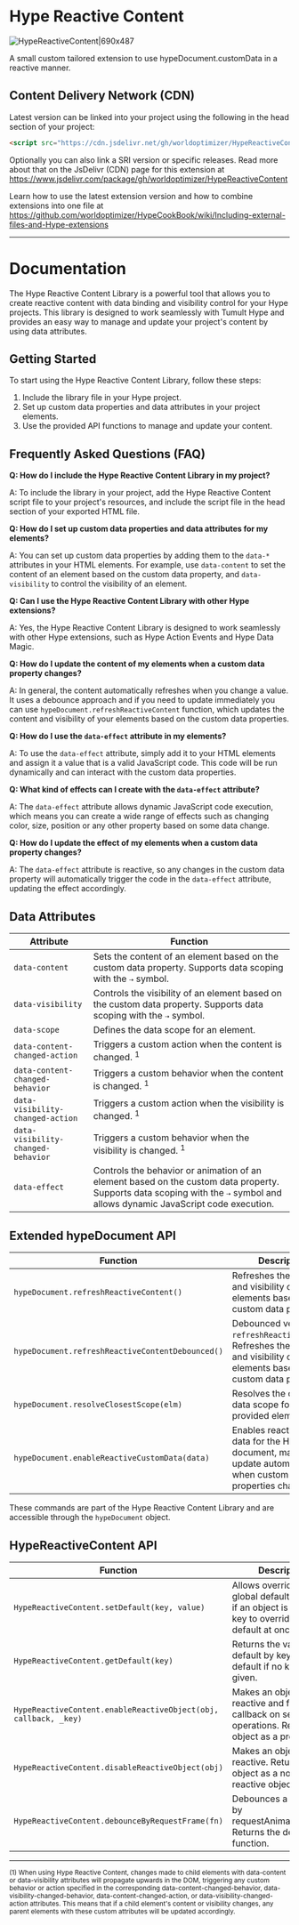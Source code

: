# Hype Reactive Content

![HypeReactiveContent|690x487](https://playground.maxziebell.de/Hype/ReactiveContent/HypeReactiveContent.jpg)

A small custom tailored extension to use hypeDocument.customData in a reactive manner.


Content Delivery Network (CDN)
--

Latest version can be linked into your project using the following in the head section of your project:

```html
<script src="https://cdn.jsdelivr.net/gh/worldoptimizer/HypeReactiveContent/HypeReactiveContent.min.js"></script>
```
Optionally you can also link a SRI version or specific releases. 
Read more about that on the JsDelivr (CDN) page for this extension at https://www.jsdelivr.com/package/gh/worldoptimizer/HypeReactiveContent

Learn how to use the latest extension version and how to combine extensions into one file at
https://github.com/worldoptimizer/HypeCookBook/wiki/Including-external-files-and-Hype-extensions

---

# Documentation

The Hype Reactive Content Library is a powerful tool that allows you to create reactive content with data binding and visibility control for your Hype projects. This library is designed to work seamlessly with Tumult Hype and provides an easy way to manage and update your project's content by using data attributes.

## Getting Started

To start using the Hype Reactive Content Library, follow these steps:

1. Include the library file in your Hype project.
2. Set up custom data properties and data attributes in your project elements.
3. Use the provided API functions to manage and update your content.

## Frequently Asked Questions (FAQ)

**Q: How do I include the Hype Reactive Content Library in my project?**

A: To include the library in your project, add the Hype Reactive Content script file to your project's resources, and include the script file in the head section of your exported HTML file.

**Q: How do I set up custom data properties and data attributes for my elements?**

A: You can set up custom data properties by adding them to the `data-*` attributes in your HTML elements. For example, use `data-content` to set the content of an element based on the custom data property, and `data-visibility` to control the visibility of an element.

**Q: Can I use the Hype Reactive Content Library with other Hype extensions?**

A: Yes, the Hype Reactive Content Library is designed to work seamlessly with other Hype extensions, such as Hype Action Events and Hype Data Magic.

**Q: How do I update the content of my elements when a custom data property changes?**

A: In general, the content automatically refreshes when you change a value. It uses a debounce approach and if you need to update immediately you can use `hypeDocument.refreshReactiveContent` function, which updates the content and visibility of your elements based on the custom data properties.

**Q: How do I use the `data-effect` attribute in my elements?**

A: To use the `data-effect` attribute, simply add it to your HTML elements and assign it a value that is a valid JavaScript code. This code will be run dynamically and can interact with the custom data properties.

**Q: What kind of effects can I create with the `data-effect` attribute?**

A: The `data-effect` attribute allows dynamic JavaScript code execution, which means you can create a wide range of effects such as changing color, size, position or any other property based on some data change.

**Q: How do I update the effect of my elements when a custom data property changes?**

A: The `data-effect` attribute is reactive, so any changes in the custom data property will automatically trigger the code in the `data-effect` attribute, updating the effect accordingly.


## Data Attributes

| Attribute           | Function                                                                                                                                                    |
|---------------------|-------------------------------------------------------------------------------------------------------------------------------------------------------------|
| `data-content`      | Sets the content of an element based on the custom data property. Supports data scoping with the `⇢` symbol.                                              |
| `data-visibility`   | Controls the visibility of an element based on the custom data property. Supports data scoping with the `⇢` symbol.                                        |
| `data-scope`        | Defines the data scope for an element.                                                                                                                     |
| `data-content-changed-action` | Triggers a custom action when the content is changed. <sup>1</sup>                                                                                                    |
| `data-content-changed-behavior` | Triggers a custom behavior when the content is changed. <sup>1</sup>                                                                                                 |
| `data-visibility-changed-action` | Triggers a custom action when the visibility is changed. <sup>1</sup>                                                                                               |
| `data-visibility-changed-behavior` | Triggers a custom behavior when the visibility is changed. <sup>1</sup>                                                                                            |
| `data-effect`      | Controls the behavior or animation of an element based on the custom data property. Supports data scoping with the `⇢` symbol and allows dynamic JavaScript code execution. |

## Extended hypeDocument API

| Function                                | Description                                                                                                                   |
|-----------------------------------------|-------------------------------------------------------------------------------------------------------------------------------|
| `hypeDocument.refreshReactiveContent()` | Refreshes the content and visibility of elements based on custom data properties.                                            |
| `hypeDocument.refreshReactiveContentDebounced()` | Debounced version of `refreshReactiveContent`. Refreshes the content and visibility of elements based on custom data properties.|
| `hypeDocument.resolveClosestScope(elm)` | Resolves the closest data scope for the provided element.                                                                   |
| `hypeDocument.enableReactiveCustomData(data)` | Enables reactive custom data for the Hype document, making it update automatically when custom data properties change.    |

These commands are part of the Hype Reactive Content Library and are accessible through the `hypeDocument` object.



## HypeReactiveContent API

| Function                        | Description                                                                                                                                    |
|---------------------------------|------------------------------------------------------------------------------------------------------------------------------------------------|
| `HypeReactiveContent.setDefault(key, value)`        | Allows overriding a global default by key or if an object is given as key to override all default at once.                                     |
| `HypeReactiveContent.getDefault(key)`               | Returns the value of a default by key or all default if no key is given.                                                                       |
| `HypeReactiveContent.enableReactiveObject(obj, callback, _key)` | Makes an object reactive and fires a callback on set operations. Returns the object as a proxy.                                               |
| `HypeReactiveContent.disableReactiveObject(obj)`    | Makes an object non-reactive. Returns the object as a non-reactive object.                                                                     |
| `HypeReactiveContent.debounceByRequestFrame(fn)`    | Debounces a function by requestAnimationFrame. Returns the debounced function.          



---

<sup>(1) When using Hype Reactive Content, changes made to child elements with data-content or data-visibility attributes will propagate upwards in the DOM, triggering any custom behavior or action specified in the corresponding data-content-changed-behavior, data-visibility-changed-behavior, data-content-changed-action, or data-visibility-changed-action attributes. This means that if a child element's content or visibility changes, any parent elements with these custom attributes will be updated accordingly.</sup>
